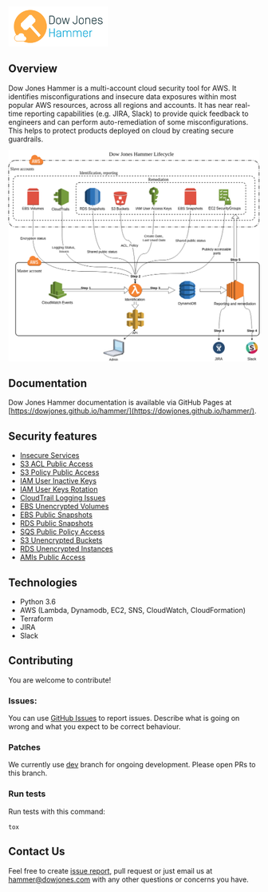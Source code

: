 ![HammerLogo](docs/images/dow-jones-hammer-logo.png)

## Overview

Dow Jones Hammer is a multi-account cloud security tool for AWS. It identifies misconfigurations and insecure data exposures within most popular AWS resources, across all regions and accounts. It has near real-time reporting capabilities (e.g. JIRA, Slack) to provide quick feedback to engineers and can perform auto-remediation of some misconfigurations. This helps to protect products deployed on cloud by creating secure guardrails.

![HammerLifecycleDiagram](docs/images/Architecture.png)

## Documentation
Dow Jones Hammer documentation is available via GitHub Pages at [https://dowjones.github.io/hammer/](https://dowjones.github.io/hammer/).

## Security features
* [Insecure Services](https://dowjones.github.io/hammer/playbook2_insecure_services.html)
* [S3 ACL Public Access](https://dowjones.github.io/hammer/playbook1_s3_public_buckets_acl.html)
* [S3 Policy Public Access](https://dowjones.github.io/hammer/playbook5_s3_public_buckets_policy.html)
* [IAM User Inactive Keys](https://dowjones.github.io/hammer/playbook3_inactive_user_keys.html)
* [IAM User Keys Rotation](https://dowjones.github.io/hammer/playbook4_keysrotation.html)
* [CloudTrail Logging Issues](https://dowjones.github.io/hammer/playbook6_cloudtrail.html)
* [EBS Unencrypted Volumes](https://dowjones.github.io/hammer/playbook7_ebs_unencrypted_volumes.html)
* [EBS Public Snapshots](https://dowjones.github.io/hammer/playbook8_ebs_snapshots_public.html)
* [RDS Public Snapshots](https://dowjones.github.io/hammer/playbook9_rds_snapshots_public.html)
* [SQS Public Policy Access](https://dowjones.github.io/hammer/playbook10_sqs_public_policy.html)
* [S3 Unencrypted Buckets](https://dowjones.github.io/hammer/playbook11_s3_unencryption.html)
* [RDS Unencrypted Instances](https://dowjones.github.io/hammer/playbook12_rds_unencryption.html)
* [AMIs Public Access](https://dowjones.github.io/hammer/playbook13_amis_public_access.html)

## Technologies
* Python 3.6
* AWS (Lambda, Dynamodb, EC2, SNS, CloudWatch, CloudFormation)
* Terraform
* JIRA
* Slack

## Contributing

You are welcome to contribute!

### Issues:

You can use [GitHub Issues](https://github.com/dowjones/hammer/issues) to report issues.
Describe what is going on wrong and what you expect to be correct behaviour.

### Patches

We currently use [dev](https://github.com/dowjones/hammer/tree/dev) branch for ongoing development. Please open
PRs to this branch.

### Run tests

Run tests with this command:
```shell
tox
```


## Contact Us
Feel free to create [issue report](https://github.com/dowjones/hammer/issues/new), pull request or just email us at [hammer@dowjones.com](mailto:hammer@dowjones.com) with any other questions or concerns you have.
